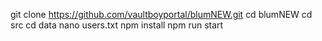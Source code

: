 git clone https://github.com/vaultboyportal/blumNEW.git
cd blumNEW
cd src
cd data
nano users.txt
npm install
npm run start
